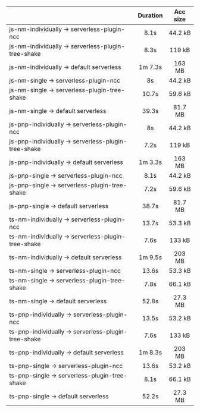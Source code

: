 |                                                     | Duration | Acc size |
| :-------------------------------------------------- | :------: | :------: |
| js-nm-individually -> serverless-plugin-ncc         |   8.1s   |  44.2 kB |
| js-nm-individually -> serverless-plugin-tree-shake  |   8.3s   |  119 kB  |
| js-nm-individually -> default serverless            |  1m 7.3s |  163 MB  |
| js-nm-single -> serverless-plugin-ncc               |    8s    |  44.2 kB |
| js-nm-single -> serverless-plugin-tree-shake        |   10.7s  |  59.6 kB |
| js-nm-single -> default serverless                  |   39.3s  |  81.7 MB |
| js-pnp-individually -> serverless-plugin-ncc        |    8s    |  44.2 kB |
| js-pnp-individually -> serverless-plugin-tree-shake |   7.2s   |  119 kB  |
| js-pnp-individually -> default serverless           |  1m 3.3s |  163 MB  |
| js-pnp-single -> serverless-plugin-ncc              |   8.1s   |  44.2 kB |
| js-pnp-single -> serverless-plugin-tree-shake       |   7.2s   |  59.6 kB |
| js-pnp-single -> default serverless                 |   38.7s  |  81.7 MB |
| ts-nm-individually -> serverless-plugin-ncc         |   13.7s  |  53.3 kB |
| ts-nm-individually -> serverless-plugin-tree-shake  |   7.6s   |  133 kB  |
| ts-nm-individually -> default serverless            |  1m 9.5s |  203 MB  |
| ts-nm-single -> serverless-plugin-ncc               |   13.6s  |  53.3 kB |
| ts-nm-single -> serverless-plugin-tree-shake        |   7.8s   |  66.1 kB |
| ts-nm-single -> default serverless                  |   52.8s  |  27.3 MB |
| ts-pnp-individually -> serverless-plugin-ncc        |   13.5s  |  53.2 kB |
| ts-pnp-individually -> serverless-plugin-tree-shake |   7.6s   |  133 kB  |
| ts-pnp-individually -> default serverless           |  1m 8.3s |  203 MB  |
| ts-pnp-single -> serverless-plugin-ncc              |   13.6s  |  53.2 kB |
| ts-pnp-single -> serverless-plugin-tree-shake       |   8.1s   |  66.1 kB |
| ts-pnp-single -> default serverless                 |   52.2s  |  27.3 MB |